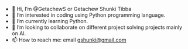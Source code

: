 - 👋 Hi, I’m @GetachewS or Getachew Shunki Tibba
- 👀 I’m interested in coding using Python programming language.
- 🌱 I’m currently learning Python.
- 💞️ I’m looking to collaborate on different project solving projects mainly on AI.
- 📫 How to reach me: email gshunki@gmail.com

<!---
GetachewS/GetachewS is a ✨ special ✨ repository because its `README.md` (this file) appears on your GitHub profile.
You can click the Preview link to take a look at your changes.
--->
